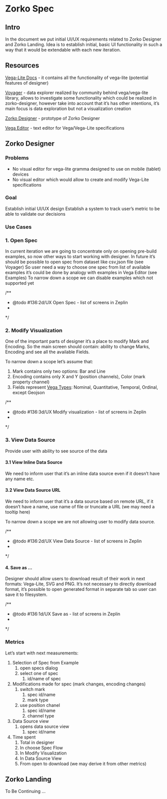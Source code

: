 # Zorko Spec

## Intro

In the document we put initial  UI/UX requirements related to Zorko Designer and Zorko Landing. Idea is to establish initial, basic UI functionality in such a way that it would be extendable with each new iteration.

## Resources

[Vega-Lite Docs](https://vega.github.io/vega-lite/docs/) -  it contains all the functionality of vega-lite (potential features of designer)

[Voyager](http://vega.github.io/voyager/) -  data explorer  realized by community behind vega/vega-lite library, allows to investigate some functionality which could be realized in zorko-designer, however take into account that it’s has other intentions, it’s main focus is data exploration but not a visualization creation

[Zorko Designer](https://thirsty-bartik-31d492.netlify.com/) - prototype of Zorko Designer

[Vega Editor](https://vega.github.io/editor/#/) - text editor for Vega/Vega-Lite specifications

## Zorko Designer

### Problems 

* No visual editor for vega-lite gramma designed to use on mobile (tablet) devices
* No visual editor which would allow to create and modify Vega-Lite specifications

### Goal

Establish initial UI/UX design
Establish a system to track user’s metric to be able to validate our decisions

### Use Cases

### 1. Open Spec
In current iteration we are going to concentrate only on opening pre-build examples, so now other ways to start working with designer. In future it’s should be  possible to open spec from dataset like csv,json file (see Voyager)
So user need a way to choose one spec from list of available examples it’s could be done by analogy with examples in Vega Editor (see Examples)
To narrow down a scope we can disable examples which not supported yet

/**
 * @todo #136:2d/UX Open Spec - list of screens in Zeplin
 *
 */

### 2. Modify Visualization

One of the important parts of designer it’s a place to modify Mark and Encoding.  So the main screen should contain:  ability to change Marks, Encoding and see all the available Fields.

To narrow down a scope let’s assume that:

1. Mark contains only two options:  Bar and Line
1. Encoding contains only X and Y (position channels), Color (mark property channel)
1. Fields represent  [Vega Types](https://vega.github.io/vega-lite/docs/type.html#nominal): Nominal, Quantitative, Temporal, Ordinal, except Geojson

/**
 * @todo #136:3d/UX Modify visualization - list of screens in Zeplin
 *
 */

### 3. View Data Source

Provide user with ability to see source of the data

#### 3.1 View Inline Data Source

We need to inform user that it’s an inline data source even if it doesn’t have any name etc.

#### 3.2 View Data Source URL

We need to inform user that it’s a data source based on remote URL, if it doesn’t have a name, use name of file or truncate a URL (we may need a tooltip here)

To narrow down a scope we are not allowing user to modify data source.

/**
 * @todo #136:2d/UX View Data Source - list of screens in Zeplin
 *
 */

#### 4. Save as ...

Designer should allow users to download result of their work in next formats: Vega-Lite, SVG and  PNG.
It’s not necessary to directly download format, it’s possible to open generated format in separate tab so user can save it to filesystem.

/**
 * @todo #136:1d/UX Save as - list of screens in Zeplin
 *
 */

### Metrics

Let’s start with next measurements:


1. Selection of Spec from Example
    1. open specs dialog
    1. select one of spec
        1. id/name of spec
1. Modifications made for spec (mark changes, encoding changes)
    1. switch mark
        1. spec id/name
        1. mark type
    1. use position chanel
        1. spec id/name
        1. channel type
1. Data Source view
    1. opens data source view
        1. spec id/name
1. Time spent
    1. Total in designer
    1. In choose Spec Flow
    1. In Modify Visualization
    1. In Data Source View
    1. From open to download (we may derive it from other metrics)


## Zorko Landing

To Be Continuing ...
